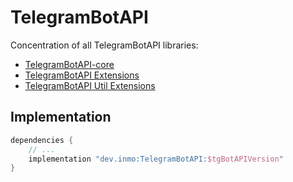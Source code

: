 # TelegramBotAPI

Concentration of all TelegramBotAPI libraries:

* [TelegramBotAPI-core](../TelegramBotAPI-core/README.md)
* [TelegramBotAPI Extensions](../TelegramBotAPI-extensions-api/README.md)
* [TelegramBotAPI Util Extensions](../TelegramBotAPI-extensions-utils/README.md)

## Implementation

```groovy
dependencies {
    // ...
    implementation "dev.inmo:TelegramBotAPI:$tgBotAPIVersion"
}
```
